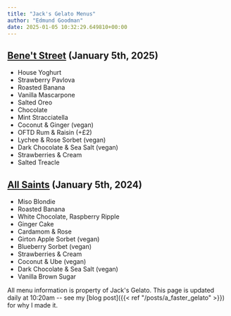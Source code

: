 ```yaml
---
title: "Jack's Gelato Menus"
author: "Edmund Goodman"
date: 2025-01-05 10:32:29.649810+00:00
---
```


## [Bene't Street](https://www.jacksgelato.com/bene-t-street-menu) (January 5th, 2025)

- House Yoghurt
- Strawberry Pavlova
- Roasted Banana
- Vanilla Mascarpone
- Salted Oreo
- Chocolate
- Mint Stracciatella
- Coconut & Ginger (vegan)
- OFTD Rum & Raisin (+£2)
- Lychee & Rose Sorbet (vegan)
- Dark Chocolate & Sea Salt (vegan)
- Strawberries & Cream
- Salted Treacle


## [All Saints](https://www.jacksgelato.com/all-saints-menu) (January 5th, 2024)

- Miso Blondie
- Roasted Banana
- White Chocolate, Raspberry Ripple
- Ginger Cake
- Cardamom & Rose
- Girton Apple Sorbet (vegan)
- Blueberry Sorbet (vegan)
- Strawberries & Cream
- Coconut & Ube (vegan)
- Dark Chocolate & Sea Salt (vegan)
- Vanilla Brown Sugar

All menu information is property of Jack's Gelato. This page is
updated daily at 10:20am -- see my
[blog post]({{< ref "/posts/a_faster_gelato" >}}) for why I made it.
